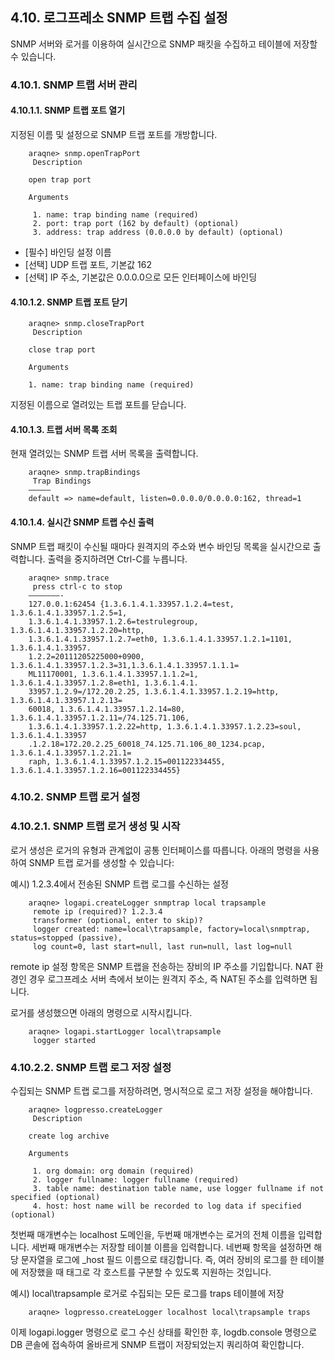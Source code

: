 ## 4.10. 로그프레소 SNMP 트랩 수집 설정


SNMP 서버와 로거를 이용하여 실시간으로 SNMP 패킷을 수집하고 테이블에 저장할 수 있습니다.

### 4.10.1. SNMP 트랩 서버 관리

#### 4.10.1.1. SNMP 트랩 포트 열기

지정된 이름 및 설정으로 SNMP 트랩 포트를 개방합니다.

~~~
    araqne> snmp.openTrapPort
     Description

    open trap port

    Arguments

     1. name: trap binding name (required)
     2. port: trap port (162 by default) (optional)
     3. address: trap address (0.0.0.0 by default) (optional)
~~~

* [필수] 바인딩 설정 이름
* [선택] UDP 트랩 포트, 기본값 162
* [선택] IP 주소, 기본값은 0.0.0.0으로 모든 인터페이스에 바인딩

#### 4.10.1.2. SNMP 트랩 포트 닫기

~~~
    araqne> snmp.closeTrapPort
     Description

    close trap port

    Arguments

    1. name: trap binding name (required)
~~~

지정된 이름으로 열려있는 트랩 포트를 닫습니다.

#### 4.10.1.3. 트랩 서버 목록 조회

현재 열려있는 SNMP 트랩 서버 목록을 출력합니다.

~~~
    araqne> snmp.trapBindings
     Trap Bindings
    —————
    default => name=default, listen=0.0.0.0/0.0.0.0:162, thread=1
~~~

#### 4.10.1.4. 실시간 SNMP 트랩 수신 출력

SNMP 트랩 패킷이 수신될 때마다 원격지의 주소와 변수 바인딩 목록을 실시간으로 출력합니다. 출력을 중지하려면 Ctrl-C를 누릅니다.

~~~
    araqne> snmp.trace
     press ctrl-c to stop
    ———————-
    127.0.0.1:62454 {1.3.6.1.4.1.33957.1.2.4=test, 1.3.6.1.4.1.33957.1.2.5=1, 
    1.3.6.1.4.1.33957.1.2.6=testrulegroup, 1.3.6.1.4.1.33957.1.2.20=http, 
    1.3.6.1.4.1.33957.1.2.7=eth0, 1.3.6.1.4.1.33957.1.2.1=1101, 1.3.6.1.4.1.33957.
    1.2.2=20111205225000+0900, 1.3.6.1.4.1.33957.1.2.3=31,1.3.6.1.4.1.33957.1.1.1=
    ML11170001, 1.3.6.1.4.1.33957.1.1.2=1, 1.3.6.1.4.1.33957.1.2.8=eth1, 1.3.6.1.4.1.
    33957.1.2.9=/172.20.2.25, 1.3.6.1.4.1.33957.1.2.19=http, 1.3.6.1.4.1.33957.1.2.13=
    60018, 1.3.6.1.4.1.33957.1.2.14=80, 1.3.6.1.4.1.33957.1.2.11=/74.125.71.106, 
    1.3.6.1.4.1.33957.1.2.22=http, 1.3.6.1.4.1.33957.1.2.23=soul, 1.3.6.1.4.1.33957
    .1.2.18=172.20.2.25_60018_74.125.71.106_80_1234.pcap, 1.3.6.1.4.1.33957.1.2.21.1=
    raph, 1.3.6.1.4.1.33957.1.2.15=001122334455, 1.3.6.1.4.1.33957.1.2.16=001122334455}
~~~

### 4.10.2. SNMP 트랩 로거 설정

### 4.10.2.1. SNMP 트랩 로거 생성 및 시작

로거 생성은 로거의 유형과 관계없이 공통 인터페이스를 따릅니다. 아래의 명령을 사용하여 SNMP 트랩 로거를 생성할 수 있습니다:

예시) 1.2.3.4에서 전송된 SNMP 트랩 로그를 수신하는 설정

~~~
    araqne> logapi.createLogger snmptrap local trapsample
     remote ip (required)? 1.2.3.4
     transformer (optional, enter to skip)?
     logger created: name=local\trapsample, factory=local\snmptrap, status=stopped (passive), 
     log count=0, last start=null, last run=null, last log=null
~~~

remote ip 설정 항목은 SNMP 트랩을 전송하는 장비의 IP 주소를 기입합니다. NAT 환경인 경우 로그프레소 서버 측에서 보이는 원격지 주소, 즉 NAT된 주소를 입력하면 됩니다.

로거를 생성했으면 아래의 명령으로 시작시킵니다.

~~~
    araqne> logapi.startLogger local\trapsample
     logger started
~~~

### 4.10.2.2. SNMP 트랩 로그 저장 설정

수집되는 SNMP 트랩 로그를 저장하려면, 명시적으로 로그 저장 설정을 해야합니다.

~~~
    araqne> logpresso.createLogger
     Description

    create log archive

    Arguments

     1. org domain: org domain (required)
     2. logger fullname: logger fullname (required)
     3. table name: destination table name, use logger fullname if not specified (optional)
     4. host: host name will be recorded to log data if specified (optional)
~~~

첫번째 매개변수는 localhost 도메인을, 두번째 매개변수는 로거의 전체 이름을 입력합니다. 세번째 매개변수는 저장할 테이블 이름을 입력합니다. 네번째 항목을 설정하면 해당 문자열을 로그에 _host 필드 이름으로 태깅합니다. 즉, 여러 장비의 로그를 한 테이블에 저장했을 때 태그로 각 호스트를 구분할 수 있도록 지원하는 것입니다.

예시) local\\trapsample 로거로 수집되는 모든 로그를 traps 테이블에 저장

~~~
	araqne> logpresso.createLogger localhost local\trapsample traps
~~~

이제 logapi.logger 명령으로 로그 수신 상태를 확인한 후, logdb.console 명령으로 DB 콘솔에 접속하여 올바르게 SNMP 트랩이 저장되었는지 쿼리하여 확인합니다.


